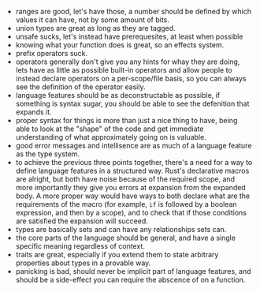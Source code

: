 - ranges are good, let's have those, a number should be defined by which values it can have, not by some amount of bits.
- union types are great as long as they are tagged.
- unsafe sucks, let's instead have prerequesites, at least when possible
- knowing what your function does is great, so an effects system.
- prefix operators suck.
- operators generally don't give you any hints for whay they are doing, lets have as little as possible built-in operators and allow people to instead declare operators on a per-scope/file basis, so you can always see the definition of the operator easily.
- language features should be as deconstructable as possible, if something is syntax sugar, you should be able to see the defenition that expands it.
- proper syntax for things is more than just a nice thing to have, being able to look at the "shape" of the code and get immediate understanding of what approximately going on is valuable.
- good error messages and intellisence are as much of a language feature as the type system.
- to achieve the previous three points together, there's a need for a way to define language features in a structured way. Rust's declarative macros are alright, but both have noise because of the required scope, and more importantly they give you errors at expansion from the expanded body. A more proper way would have ways to both declare what are the requirements of the macro (for example, `if` is followed by a boolean expression, and then by a scope), and to check that if those conditions are satisfied the expansion will succeed.
- types are basically sets and can have any relationships sets can.
- the core parts of the language should be general, and have a single specific meaning regardless of context.
- traits are great, especially if you extend them to state arbitrary properties about types in a provable way.
- panicking is bad, should never be implicit part of language features, and should be a side-effect you can require the abscence of on a function.